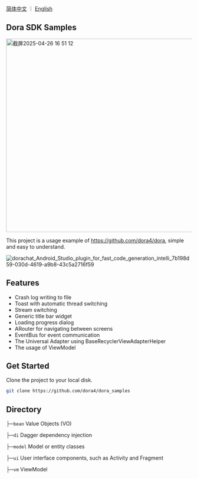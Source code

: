 <a href="./README.zh-CN.md">简体中文</a> ｜ <a href="./README.md">English</a>

## Dora SDK Samples

<img width="524" alt="截屏2025-04-26 16 51 12" src="https://github.com/user-attachments/assets/55d610c4-72e0-4129-85ae-84a7916de39b" />

This project is a usage example of https://github.com/dora4/dora, simple and easy to understand.

![dorachat_Android_Studio_plugin_for_fast_code_generation_intelli_7b198d59-030d-4619-a9b8-43c5a2716f59](https://github.com/user-attachments/assets/d984a74f-7f95-4ea0-89ff-04da9098d3f0)

## Features
- Crash log writing to file
- Toast with automatic thread switching
- Stream switching
- Generic title bar widget
- Loading progress dialog
- ARouter for navigating between screens
- EventBus for event communication
- The Universal Adapter using BaseRecyclerViewAdapterHelper
- The usage of ViewModel

## Get Started

Clone the project to your local disk.

```bash
git clone https://github.com/dora4/dora_samples
```

## Directory

├─`bean` Value Objects (VO)

├─`di` Dagger dependency injection

├─`model` Model or entity classes

├─`ui` User interface components, such as Activity and Fragment

├─`vm` ViewModel
